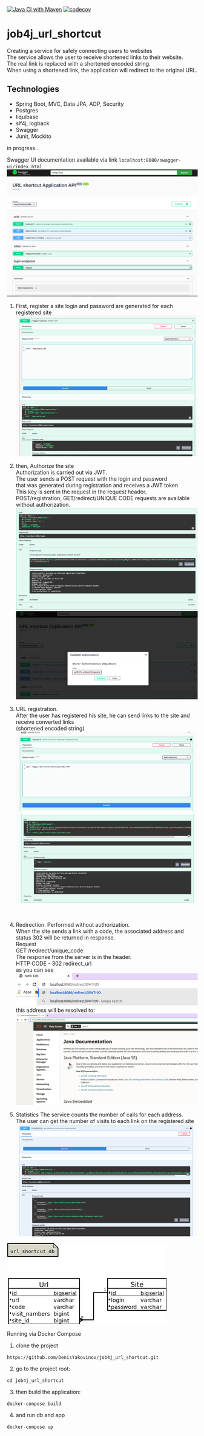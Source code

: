 [![Java CI with Maven](https://github.com/DenisYakovinov/job4j_url_shortcut/actions/workflows/maven.yml/badge.svg)](https://github.com/DenisYakovinov/job4j_url_shortcut/actions/workflows/maven.yml)
[![codecov](https://codecov.io/gh/DenisYakovinov/job4j_url_shortcut/branch/main/graph/badge.svg?token=NTNSVAPLNH)](https://codecov.io/gh/DenisYakovinov/job4j_url_shortcut)
# job4j_url_shortcut

Creating a service for safely connecting users to websites <br>
The service allows the user to receive shortened links to their website. <br>
The real link is replaced with a shortened encoded string. <br>
When using a shortened link, the application will redirect to the original URL. <br>

<h2>Technologies</h2>
<ul>
    <li>Spring Boot, MVC, Data JPA, AOP, Security</li>
    <li>Postgres</li>
    <Li>liquibase</Li>
    <Li>slf4j, logback</Li>
    <Li>Swagger</Li>
    <li>Junit, Mockito</li>
</ul>
in progress..

Swagger UI documentation available via link ```localhost:8080/swagger-ui/index.html```
![swagger_ui](img/swagger_ui.png) <br>

1. First, register a site
login and password are generated for each registered site
![register_site](img/register_site.png) <br>

2. then, Authorize the site<br>
Authorization is carried out via JWT.<br>
The user sends a POST request with the login and password<br>
that was generated during registration and receives a JWT token<br>
This key is sent in the request in the request header.<br>
POST/registration, GET/redirect/UNIQUE CODE requests are available without authorization.<br>
![authorize_sites](img/authorize_sites.png) <br>
![use_jwt](img/use_jwt.png) <br>

3. URL registration.<br>
After the user has registered his site, he can send links to the site and receive converted links<br>
(shortened encoded string)
![url_register_1](img/url_register_1.png) <br>
![url_register_2](img/url_register_2.png) <br>
<br>

4. Redirection. Performed without authorization.<br>
When the site sends a link with a code, the associated address and status 302 will be returned in response.<br>
Request<br>
GET /redirect/unique_code<br>
The response from the server is in the header.<br>
HTTP CODE - 302 redirect_url<br>
as you can see<br>
![redirect_url_1](img/redirect_url_1.png) <br>
this address will be resolved to:
![redirect_url_2](img/redirect_url_2.png) <br>

5. Statistics
The service counts the number of calls for each address.<br>
The user can get the number of visits to each link on the registered site
![statistic](img/statistic.png) <br>

![url_shortcut_db](img/url_shortcut_db.png) <br>

Running via Docker Compose

1. clone the project
```
https://github.com/DenisYakovinov/job4j_url_shortcut.git
```
2. go to the project root:
```
cd job4j_url_shortcut
```
3. then build the application:
```
docker-compose build
```
4. and run db and app
```
docker-compose up
```


